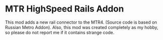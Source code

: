 # MTR HighSpeed Rails Addon

This mod adds a new rail connector to the MTR4.
(Source code is based on Russian Metro Addon).
Also, this mod was created completely as my hobby, so please do not report me if it contains strange code.

